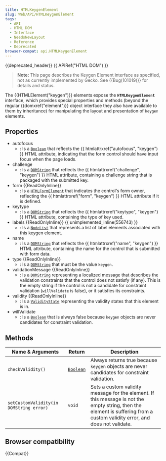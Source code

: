 ```yaml
---
title: HTMLKeygenElement
slug: Web/API/HTMLKeygenElement
tags:
  - API
  - HTML DOM
  - Interface
  - NeedsNewLayout
  - Reference
  - Deprecated
browser-compat: api.HTMLKeygenElement
---
```

{{deprecated_header}} {{ APIRef("HTML DOM") }}

> **Note:** This page describes the Keygen Element interface as specified, not as currently implemented by Gecko. See {{Bug(101019)}} for details and status.

The {{HTMLElement("keygen")}} elements expose the **`HTMLKeygenElement`** interface, which provides special properties and methods (beyond the regular {{domxref("element")}} object interface they also have available to them by inheritance) for manipulating the layout and presentation of `keygen` elements.

## Properties

- autofocus
  - : Is a [`Boolean`](/en-US/docs/Web/JavaScript/Reference/Global_Objects/Boolean) that reflects the {{ htmlattrxref("autofocus", "keygen") }} HTML attribute, indicating that the form control should have input focus when the page loads.
- challenge
  - : Is a [`DOMString`](/en-US/docs/Web/API/DOMString) that reflects the {{ htmlattrxref("challenge", "keygen") }} HTML attribute, containing a challenge string that is packaged with the submitted key.
- form {{ReadOnlyInline}}
  - : Is a [`HTMLFormElement`](/en-US/docs/Web/API/HTMLFormElement) that indicates the control's form owner, reflecting the {{ htmlattrxref("form", "keygen") }} HTML attribute if it is defined.
- keytype
  - : Is a [`DOMString`](/en-US/docs/Web/API/DOMString) that reflects the {{ htmlattrxref("keytype", "keygen") }} HTML attribute, containing the type of key used.
- labels {{ReadOnlyInline}} {{ unimplemented_inline(556743) }}
  - : Is a [`NodeList`](/en-US/docs/Web/API/NodeList) that represents a list of label elements associated with this keygen element.
- name
  - : Is a [`DOMString`](/en-US/docs/Web/API/DOMString) that reflects the {{ htmlattrxref("name", "keygen") }} HTML attribute, containing the name for the control that is submitted with form data.
- type {{ReadOnlyInline}}
  - : Is a [`DOMString`](/en-US/docs/Web/API/DOMString) that must be the value `keygen`.
- validationMessage {{ReadOnlyInline}}
  - : Is a [`DOMString`](/en-US/docs/Web/API/DOMString) representing a localized message that describes the validation constraints that the control does not satisfy (if any). This is the empty string if the control is not a candidate for constraint validation (`willValidate` is false), or it satisfies its constraints.
- validity {{ReadOnlyInline}}
  - : Is a [`ValidityState`](/en-US/docs/DOM/ValidityState_Interface) representing the validity states that this element is in.
- willValidate
  - : Is a [`Boolean`](/en-US/docs/Web/JavaScript/Reference/Global_Objects/Boolean) that is always false because `keygen` objects are never candidates for constraint validation.

## Methods

| Name & Arguments                        | Return                                                                   | Description                                                                                                                                                                 |
| --------------------------------------- | ------------------------------------------------------------------------ | --------------------------------------------------------------------------------------------------------------------------------------------------------------------------- |
| `checkValidity()`                       | [`Boolean`](/en-US/docs/Web/JavaScript/Reference/Global_Objects/Boolean) | Always returns true because `keygen` objects are never candidates for constraint validation.                                                                                |
| `setCustomValidity(in DOMString error)` | `void`                                                                   | Sets a custom validity message for the element. If this message is not the empty string, then the element is suffering from a custom validity error, and does not validate. |

## Browser compatibility

{{Compat}}
